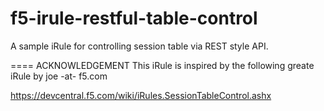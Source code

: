 f5-irule-restful-table-control
==============================

A sample iRule for controlling session table via REST style API.

==== ACKNOWLEDGEMENT
This iRule is inspired by the following greate iRule by joe -at- f5.com

https://devcentral.f5.com/wiki/iRules.SessionTableControl.ashx
